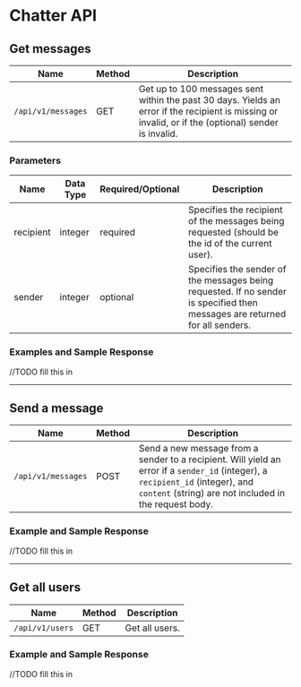 # Chatter API

## Get messages
| Name | Method | Description |
| ---- | ------ | ----------- |
| `/api/v1/messages` | GET | Get up to 100 messages sent within the past 30 days. Yields an error if the recipient is missing or invalid, or if the (optional) sender is invalid. |

### Parameters
| Name | Data Type | Required/Optional | Description |
| ---- | --------- | ----------------- | ----------- |
| recipient | integer | required | Specifies the recipient of the messages being requested (should be the id of the current user). |
| sender | integer | optional | Specifies the sender of the messages being requested. If no sender is specified then messages are returned for all senders. |

### Examples and Sample Response
//TODO fill this in

---
## Send a message
| Name | Method | Description |
| ---- | ------ | ----------- |
| `/api/v1/messages` | POST | Send a new message from a sender to a recipient. Will yield an error if a `sender_id` (integer), a `recipient_id` (integer), and `content` (string) are not included in the request body. |

### Example and Sample Response
//TODO fill this in

---

## Get all users
| Name | Method | Description |
| ---- | ------ | ----------- |
| `/api/v1/users` | GET | Get all users. |

### Example and Sample Response
//TODO fill this in
